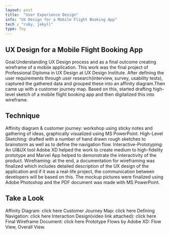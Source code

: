 ```yaml
---
layout: post
title:  "User Experience Design"
info: "UX Design for a Mobile Flight Booking App"
tech : "ruby, jekyll"
type: Toy
---
```


## UX Design for a Mobile Flight Booking App
Goal:Understanding UX Design process and as a final outcome creating wireframe of a mobile application. 
This work was the final project of Professional Diploma in UX Design at UX Design Institute.
After defining the user requirements through user research(interview, survey, usability tests), captured the gathered data and grouped these into an affinity diagram.Then came up with a customer journey map. Based on this, started drafting high-level sketch of a mobile flight booking app and then digitalized this into wireframe. 


## Technique
Affinity diagram & customer journey: workshop using sticky notes and gathering of ideas, graphically visualized using MS PowerPoint.
High-Level Sketching: drafted with a number of hand drawn rough sketches to brainstorm as well as to define the navigation flow.
Interactive-Prototyping: An UI&UX tool Adobe XD helped the work to create medium to high-fidelity prototype and Marvel App helped to demonstrate the interactivity 
of the product.
Wireframing: at the end, a documentation for wireframing was finalized which includes detailed description of the UX design of the application and if it was a real-life project, the communication between developers will be based on this. The mockup pictures were finalized using Adobe Photoshop and the PDF document was made with MS PowerPoint.


## Take a Look
Affinity Diagram: click here
Customer Journey Map: click here
Defining Navigation: click here
Interaction Design(video link attached): click here
Final Wireframe Document: click here
Prototype Flows by Adobe XD: Flow View, Overall View. 
